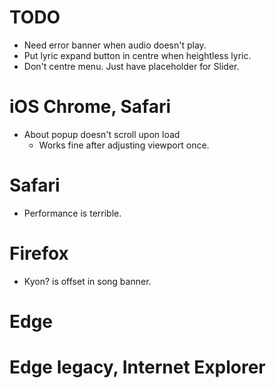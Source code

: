 # TODO
* Need error banner when audio doesn't play.
* Put lyric expand button in centre when heightless lyric.
* Don't centre menu. Just have placeholder for Slider.

# iOS Chrome, Safari
* About popup doesn't scroll upon load
    * Works fine after adjusting viewport once.

# Safari
* Performance is terrible.

# Firefox
* Kyon? is offset in song banner.

# Edge

# Edge legacy, Internet Explorer
